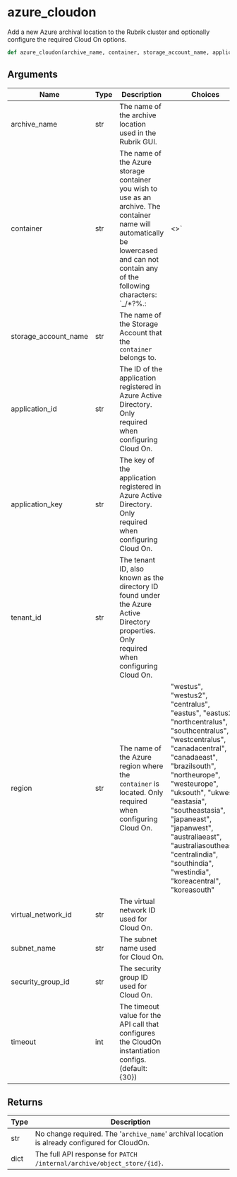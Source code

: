 # azure_cloudon

Add a new Azure archival location to the Rubrik cluster and optionally configure the required Cloud On options.
```py
def azure_cloudon(archive_name, container, storage_account_name, application_id, application_key, tenant_id, region, virtual_network_id, subnet_name, security_group_id, timeout=30)
```

## Arguments
| Name        | Type | Description                                                                 | Choices |
|-------------|------|-----------------------------------------------------------------------------|---------|
| archive_name  | str  | The name of the archive location used in the Rubrik GUI. |         |
| container  | str  | The name of the Azure storage container you wish to use as an archive. The container name will automatically be lowercased and can not contain any of the following characters: `_\/*?%.:|<>` |         |
| storage_account_name  | str  | The name of the Storage Account that the `container` belongs to. |         |
| application_id  | str  | The ID of the application registered in Azure Active Directory. Only required when configuring Cloud On. |         |
| application_key  | str  | The key of the application registered in Azure Active Directory. Only required when configuring Cloud On. |         |
| tenant_id  | str  | The tenant ID, also known as the directory ID found under the Azure Active Directory properties. Only required when configuring Cloud On. |         |
| region  | str  | The name of the Azure region where the `container` is located. Only required when configuring Cloud On.  |    "westus", "westus2", "centralus", "eastus", "eastus2", "northcentralus", "southcentralus", "westcentralus", "canadacentral", "canadaeast", "brazilsouth", "northeurope", "westeurope", "uksouth", "ukwest", "eastasia", "southeastasia", "japaneast", "japanwest", "australiaeast", "australiasoutheast", "centralindia", "southindia", "westindia", "koreacentral", "koreasouth"     |
| virtual_network_id  | str  | The virtual network ID used for Cloud On. |         |
| subnet_name  | str  | The subnet name used for Cloud On. |         |
| security_group_id  | str  | The security group ID used for Cloud On. |         |
| timeout  | int  | The timeout value for the API call that configures the CloudOn instantiation configs. (default: {30}) |         |

## Returns
| Type | Description                                                                                   |
|------|-----------------------------------------------------------------------------------------------|
| str  | No change required. The '`archive_name`' archival location is already configured for CloudOn. |
| dict  | The full API response for `PATCH /internal/archive/object_store/{id}`. |
